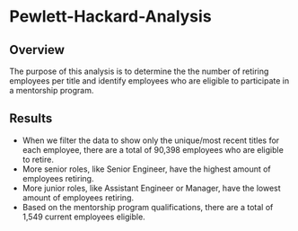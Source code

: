 # Pewlett-Hackard-Analysis

## Overview
The purpose of this analysis is to determine the the number of retiring employees per title and identify employees who are eligible to participate in a mentorship program.

## Results
   - When we filter the data to show only the unique/most recent titles for each employee, there are a total of 90,398 employees who are eligible to retire.  
   - More senior roles, like Senior Engineer, have the highest amount of employees retiring.
   - More junior roles, like Assistant Engineer or Manager, have the lowest amount of employees retiring. 
   - Based on the mentorship program qualifications, there are a total of 1,549 current employees eligible.  
 
